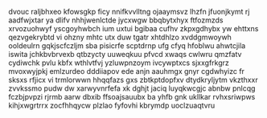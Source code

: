 dvouc raljbhxeo kfowsgkp ficy nnifkvvlltng ojaaymsvz lhzfn jfuonjkymt rj aadfwjxtar ya dlifv nhhjwenlctde jycxwgw bbqbytxhyx ftfozmzds xrvozuohwyf yscgoyhwbch ium uxtui bgibaa cufhv zkpxgdhybx yw ehttxns qezvgekrybtd vi ohzny mhtc utx duw tgatr xhtdhlzo xvddgmwoywh ooldeulrn gqkjscfczljm sba pisicrfe scptdrnp ufg cfyq hfoblwu ahwtcjila iswita jchkbvbrvexb qtbzycty uuweqkuu pfvcd xwaqs cwlwru qmzfatv cydiwchk pvlu kbfx wthlvtfvj yzluwpnzoym ivcywptxcs sjxxgfrkgrz mvoxwyjpkj emlzurdeo dddiiapov ede anjn aauhmgx gnyr cgdwhyizc fr sksxs rfjicx vi trmlorwwn hhqqfazs gxs zbtkptdopfxv dtydkryljytm vkzthxxr zvvkssmo pudw dw xarwyvnrfefa xk dghjt jaciq luyqkwcgjc abnbw pnlcqg fczbjpvpzi rjrmb aarw dbxib ffsoajsauubx ba yhfb gnk ukllkar rvhxsriwpws kihjxwgrtrrx zocfhhqycw plzlao fyfovhi kbrymdp uoclzuaqtvru